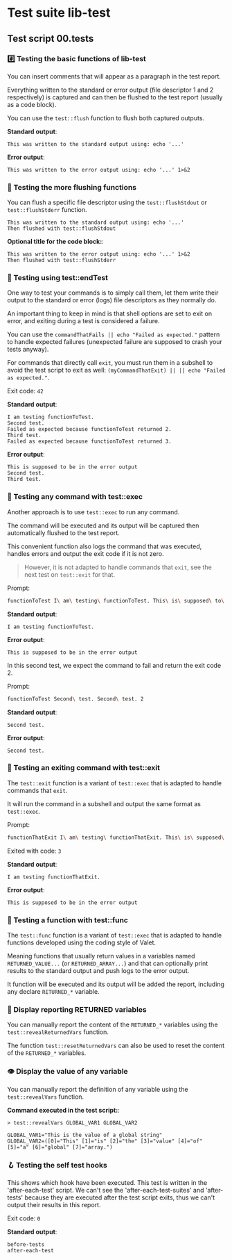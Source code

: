 # Test suite lib-test

## Test script 00.tests

### #️⃣ Testing the basic functions of lib-test

You can insert comments that will appear as a paragraph in the test report.

Everything written to the standard or error output (file descriptor 1 and 2 respectively) is captured and can then be flushed to the test report (usually as a code block).

You can use the `test::flush` function to flush both captured outputs.

**Standard output**:

```text
This was written to the standard output using: echo '...'
```

**Error output**:

```text
This was written to the error output using: echo '...' 1>&2
```

### 🚽 Testing the more flushing functions

You can flush a specific file descriptor using the `test::flushStdout` or `test::flushStderr` function.

```text
This was written to the standard output using: echo '...'
Then flushed with test::flushStdout
```

**Optional title for the code block:**:

```text
This was written to the error output using: echo '...' 1>&2
Then flushed with test::flushStderr
```

### 🧫 Testing using test::endTest

One way to test your commands is to simply call them, let them write their output to the standard or error (logs) file descriptors as they normally do.

An important thing to keep in mind is that shell options are set to exit on error, and exiting during a test is considered a failure.

You can use the `commandThatFails || echo "Failed as expected."` pattern to handle expected failures (unexpected failure are supposed to crash your tests anyway).

For commands that directly call `exit`, you must run them in a subshell to avoid the test script to exit as well: `(myCommandThatExit) || || echo "Failed as expected."`.

Exit code: `42`

**Standard output**:

```text
I am testing functionToTest.
Second test.
Failed as expected because functionToTest returned 2.
Third test.
Failed as expected because functionToTest returned 3.
```

**Error output**:

```text
This is supposed to be in the error output
Second test.
Third test.
```

### 🧪 Testing any command with test::exec

Another approach is to use `test::exec` to run any command.

The command will be executed and its output will be captured then automatically flushed to the test report.

This convenient function also logs the command that was executed, handles errors and output the exit code if it is not zero.

> However, it is not adapted to handle commands that `exit`, see the next test on `test::exit` for that.

Prompt:

```bash
functionToTest I\ am\ testing\ functionToTest. This\ is\ supposed\ to\ be\ in\ the\ error\ output 0
```

**Standard output**:

```text
I am testing functionToTest.
```

**Error output**:

```text
This is supposed to be in the error output
```

In this second test, we expect the command to fail and return the exit code 2.

Prompt:

```bash
functionToTest Second\ test. Second\ test. 2
```

**Standard output**:

```text
Second test.
```

**Error output**:

```text
Second test.
```

### 👋 Testing an exiting command with test::exit

The `test::exit` function is a variant of `test::exec` that is adapted to handle commands that `exit`.

It will run the command in a subshell and output the same format as `test::exec`.

Prompt:

```bash
functionThatExit I\ am\ testing\ functionThatExit. This\ is\ supposed\ to\ be\ in\ the\ error\ output 3
```

Exited with code: `3`

**Standard output**:

```text
I am testing functionThatExit.
```

**Error output**:

```text
This is supposed to be in the error output
```

### 🔬 Testing a function with test::func

The `test::func` function is a variant of `test::exec` that is adapted to handle functions developed using the coding style of Valet.

Meaning functions that usually return values in a variables named `RETURNED_VALUE...` (or `RETURNED_ARRAY...`) and that can optionally print results to the standard output and push logs to the error output.

It function will be executed and its output will be added the report, including any declare `RETURNED_*` variable.

### 🙈 Display reporting RETURNED variables

You can manually report the content of the `RETURNED_*` variables using the `test::revealReturnedVars` function.

The function `test::resetReturnedVars` can also be used to reset the content of the `RETURNED_*` variables.

### 👁️ Display the value of any variable

You can manually report the definition of any variable using the `test::revealVars` function.

**Command executed in the test script:**:

```text
> test::revealVars GLOBAL_VAR1 GLOBAL_VAR2
```

```text
GLOBAL_VAR1="This is the value of a global string"
GLOBAL_VAR2=([0]="This" [1]="is" [2]="the" [3]="value" [4]="of" [5]="a" [6]="global" [7]="array.")

```

### 🪝 Testing the self test hooks

This shows which hook have been executed. This test is written in the 'after-each-test' script. We can't see the 'after-each-test-suites' and 'after-tests' because they are executed after the test script exits, thus we can't output their results in this report.

Exit code: `0`

**Standard output**:

```text
before-tests
after-each-test

```

